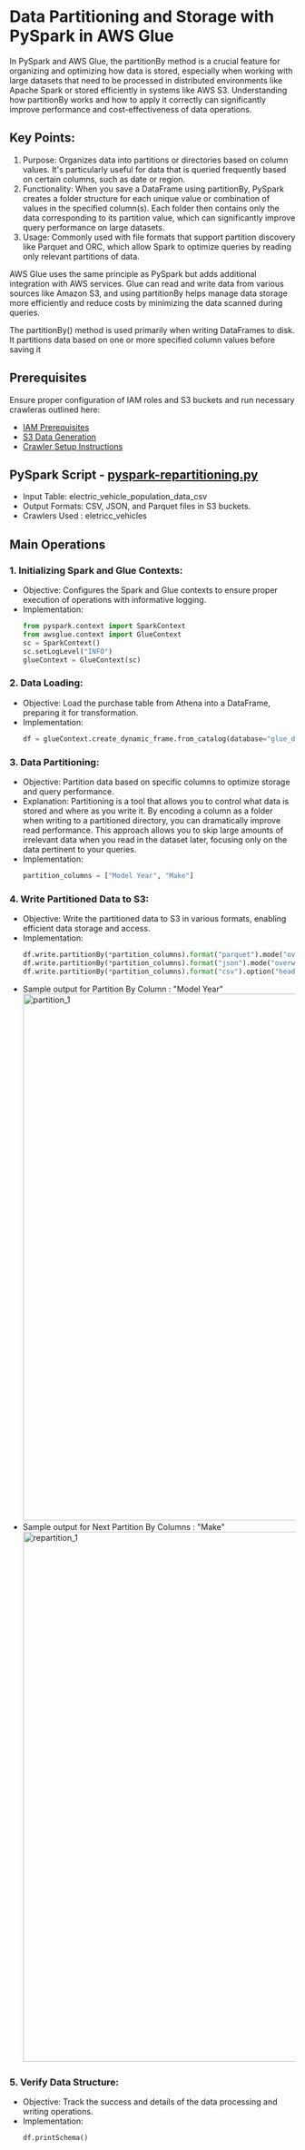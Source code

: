 # Data Partitioning and Storage with PySpark in AWS Glue
In PySpark and AWS Glue, the partitionBy method is a crucial feature for organizing and optimizing how data is stored, especially when working with large datasets that need to be processed in distributed environments like Apache Spark or stored efficiently in systems like AWS S3. Understanding how partitionBy works and how to apply it correctly can significantly improve performance and cost-effectiveness of data operations.

## Key Points:

1. Purpose: Organizes data into partitions or directories based on column values. It's particularly useful for data that is queried frequently based on certain columns, such as date or region.
2. Functionality: When you save a DataFrame using partitionBy, PySpark creates a folder structure for each unique value or combination of values in the specified column(s). Each folder then contains only the data corresponding to its partition value, which can significantly improve query performance on large datasets.
3. Usage: Commonly used with file formats that support partition discovery like Parquet and ORC, which allow Spark to optimize queries by reading only relevant partitions of data.


AWS Glue uses the same principle as PySpark but adds additional integration with AWS services. Glue can read and write data from various sources like Amazon S3, and using partitionBy helps manage data storage more efficiently and reduce costs by minimizing the data scanned during queries.

The partitionBy() method is used primarily when writing DataFrames to disk. It partitions data based on one or more specified column values before saving it

## Prerequisites
Ensure proper configuration of IAM roles and S3 buckets and run necessary crawleras outlined here:
* [IAM Prerequisites](IAM-prerequisites.md)
* [S3 Data Generation](s3-data-generation.md)
* [Crawler Setup Instructions](set-up-instructions.md)
  
##  PySpark Script - [pyspark-repartitioning.py](../glue-code/ti-pyspark-repartitioning.py)
* Input Table: electric_vehicle_population_data_csv
* Output Formats: CSV, JSON, and Parquet files in S3 buckets.
* Crawlers Used : eletricc_vehicles

## Main Operations
### 1. Initializing Spark and Glue Contexts:
  * Objective: Configures the Spark and Glue contexts to ensure proper execution of operations with informative logging.
  * Implementation:
    ```python
    from pyspark.context import SparkContext
    from awsglue.context import GlueContext
    sc = SparkContext()
    sc.setLogLevel("INFO")
    glueContext = GlueContext(sc)
    ```
### 2. Data Loading:
  * Objective: Load the purchase table from Athena into a DataFrame, preparing it for transformation.
  * Implementation:
    ```python
    df = glueContext.create_dynamic_frame.from_catalog(database="glue_db", table_name="electric_vehicle_population_data_csv").toDF()

    ```
### 3. Data Partitioning:
  * Objective: Partition data based on specific columns to optimize storage and query performance.
  * Explanation: Partitioning is a tool that allows you to control what data is stored and where as you write it. By encoding a column as a folder when writing to a partitioned directory, you can dramatically improve read performance. This approach allows you to skip large amounts of irrelevant data when you read in the dataset later, focusing only on the data pertinent to your queries.
  * Implementation:
    ```python
    partition_columns = ["Model Year", "Make"]
    ```

### 4. Write Partitioned Data to S3:
  * Objective: Write the partitioned data to S3 in various formats, enabling efficient data storage and access.
  * Implementation:
    ```python
    df.write.partitionBy(*partition_columns).format("parquet").mode("overwrite").save(s3_base_path + "parquet/")
    df.write.partitionBy(*partition_columns).format("json").mode("overwrite").save(s3_base_path + "json/")
    df.write.partitionBy(*partition_columns).format("csv").option("header", "true").mode("overwrite").save(s3_base_path + "csv/")

    ```
  * Sample output for Partition By Column : "Model Year"
    <img width="928" alt="partition_1" src="https://github.com/sarutlaa/tinitiate-aws-glue/assets/141533429/fe59fb7c-75a1-4b6a-a84a-a4e2e2337d7d">
  * Sample output for Next Partition By Columns : "Make"
    <img width="934" alt="repartition_1" src="https://github.com/sarutlaa/tinitiate-aws-glue/assets/141533429/0bed9b85-7a29-4657-9d0c-081ab9ca895e">
    
### 5. Verify Data Structure:
  * Objective: Track the success and details of the data processing and writing operations.
  * Implementation:
    ```python
    df.printSchema()
    ```
